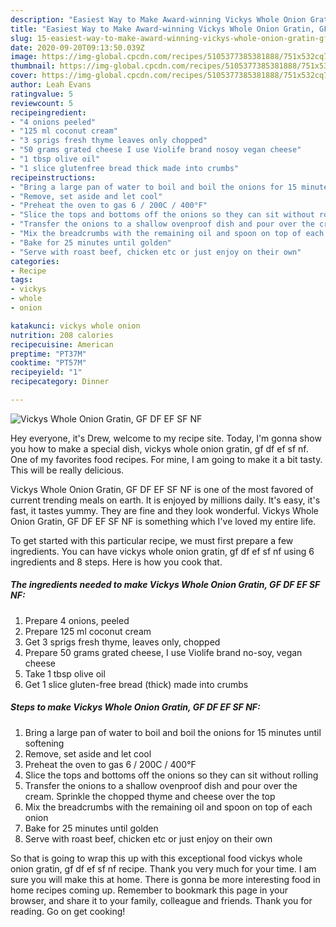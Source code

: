 ```yaml
---
description: "Easiest Way to Make Award-winning Vickys Whole Onion Gratin, GF DF EF SF NF"
title: "Easiest Way to Make Award-winning Vickys Whole Onion Gratin, GF DF EF SF NF"
slug: 15-easiest-way-to-make-award-winning-vickys-whole-onion-gratin-gf-df-ef-sf-nf
date: 2020-09-20T09:13:50.039Z
image: https://img-global.cpcdn.com/recipes/5105377385381888/751x532cq70/vickys-whole-onion-gratin-gf-df-ef-sf-nf-recipe-main-photo.jpg
thumbnail: https://img-global.cpcdn.com/recipes/5105377385381888/751x532cq70/vickys-whole-onion-gratin-gf-df-ef-sf-nf-recipe-main-photo.jpg
cover: https://img-global.cpcdn.com/recipes/5105377385381888/751x532cq70/vickys-whole-onion-gratin-gf-df-ef-sf-nf-recipe-main-photo.jpg
author: Leah Evans
ratingvalue: 5
reviewcount: 5
recipeingredient:
- "4 onions peeled"
- "125 ml coconut cream"
- "3 sprigs fresh thyme leaves only chopped"
- "50 grams grated cheese I use Violife brand nosoy vegan cheese"
- "1 tbsp olive oil"
- "1 slice glutenfree bread thick made into crumbs"
recipeinstructions:
- "Bring a large pan of water to boil and boil the onions for 15 minutes until softening"
- "Remove, set aside and let cool"
- "Preheat the oven to gas 6 / 200C / 400°F"
- "Slice the tops and bottoms off the onions so they can sit without rolling"
- "Transfer the onions to a shallow ovenproof dish and pour over the cream. Sprinkle the chopped thyme and cheese over the top"
- "Mix the breadcrumbs with the remaining oil and spoon on top of each onion"
- "Bake for 25 minutes until golden"
- "Serve with roast beef, chicken etc or just enjoy on their own"
categories:
- Recipe
tags:
- vickys
- whole
- onion

katakunci: vickys whole onion 
nutrition: 208 calories
recipecuisine: American
preptime: "PT37M"
cooktime: "PT57M"
recipeyield: "1"
recipecategory: Dinner

---
```



![Vickys Whole Onion Gratin, GF DF EF SF NF](https://img-global.cpcdn.com/recipes/5105377385381888/751x532cq70/vickys-whole-onion-gratin-gf-df-ef-sf-nf-recipe-main-photo.jpg)

Hey everyone, it's Drew, welcome to my recipe site. Today, I'm gonna show you how to make a special dish, vickys whole onion gratin, gf df ef sf nf. One of my favorites food recipes. For mine, I am going to make it a bit tasty. This will be really delicious.



Vickys Whole Onion Gratin, GF DF EF SF NF is one of the most favored of current trending meals on earth. It is enjoyed by millions daily. It's easy, it's fast, it tastes yummy. They are fine and they look wonderful. Vickys Whole Onion Gratin, GF DF EF SF NF is something which I've loved my entire life.


To get started with this particular recipe, we must first prepare a few ingredients. You can have vickys whole onion gratin, gf df ef sf nf using 6 ingredients and 8 steps. Here is how you cook that.

<!--inarticleads1-->

##### The ingredients needed to make Vickys Whole Onion Gratin, GF DF EF SF NF:

1. Prepare 4 onions, peeled
1. Prepare 125 ml coconut cream
1. Get 3 sprigs fresh thyme, leaves only, chopped
1. Prepare 50 grams grated cheese, I use Violife brand no-soy, vegan cheese
1. Take 1 tbsp olive oil
1. Get 1 slice gluten-free bread (thick) made into crumbs




<!--inarticleads2-->

##### Steps to make Vickys Whole Onion Gratin, GF DF EF SF NF:

1. Bring a large pan of water to boil and boil the onions for 15 minutes until softening
1. Remove, set aside and let cool
1. Preheat the oven to gas 6 / 200C / 400°F
1. Slice the tops and bottoms off the onions so they can sit without rolling
1. Transfer the onions to a shallow ovenproof dish and pour over the cream. Sprinkle the chopped thyme and cheese over the top
1. Mix the breadcrumbs with the remaining oil and spoon on top of each onion
1. Bake for 25 minutes until golden
1. Serve with roast beef, chicken etc or just enjoy on their own




So that is going to wrap this up with this exceptional food vickys whole onion gratin, gf df ef sf nf recipe. Thank you very much for your time. I am sure you will make this at home. There is gonna be more interesting food in home recipes coming up. Remember to bookmark this page in your browser, and share it to your family, colleague and friends. Thank you for reading. Go on get cooking!
